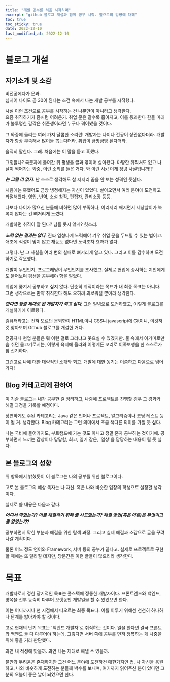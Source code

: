 ```yaml
---
title: "개발 공부를 처음 시작하며"
excerpt: "github 블로그 개설과 함께 공부 시작. 앞으로의 방향에 대해"
toc: true
toc_sticky: true
date: 2022-12-10
last_modified_at: 2022-12-10
---
```


# 블로그 개설

## 자기소개 및 소감
비전공에다가 문과.  
심지어 나이도 곧 30이 된다는 조건 속에서 나는 개발 공부를 시작했다.

사실 이런 조건으로 공부를 시작하는 건 나뿐만이 아니라고 생각한다.  
요즘 취직하기가 좀처럼 어려운가.
취업 문은 갈수록 좁아지고, 이를 통과한다 한들 미래가 불투명한 감각은 취준생이라면 누구나 겪어봤을 것이다.

그 와중에 들리는 여러 가지 달콤한 소리란!
개발자는 나이나 전공이 상관없다더라.
개발자가 항상 부족해서 많이들 뽑는다더라.
취업이 금방금방 된다더라.


솔직히 말한다.
그래.
처음에는 이 말을 듣고 혹했다.

그렇잖나?
국문과에 들어간 뒤 평생을 글과 엮이며 살아왔다.
마땅한 취직처도 없고 나날이 썩어가는 와중, 이런 소리를 들은 거다.
와 이런 시x! 이게 정녕 사실입니까!?


***는 그럴 리 없지***.
난 스스로 생각해도 참 지지리 꿈을 안 보는 성격인 듯싶다.

처음에는 혹했어도 금방 냉정해지는 자신이 있었다.
살아오면서 여러 분야에 도전하고 좌절해왔다.
영업, 번역, 소설 창작, 편집자, 관리소장 등등.

나보다 나이가 많으신 분들에 비하면 많이 부족하나,
이리저리 깨지면서 세상살이가 녹록지 않다는 건 뼈저리게 느꼈다.

개발하면 취직이 잘 된다? 남들 못지 않게?
헛소리.

***노력 없는 결과는 없다***.
진짜 엄청나게 노력해야 겨우 취업 문을 두드릴 수 있는 법이고.
애초에 적성이 맞지 않고 재능도 없다면 노력조차 효과가 없다.


그렇다.
난 그 사실을 여러 번의 실패로 뼈저리게 알고 있다.
그리고 이를 감수하며 도전하기로 각오했다.

개발이 무엇인지, 프로그래밍이 무엇인지를 조사했고.
실제로 현업에 종사하는 지인에게도 물어보며 평생을 공부해야 함을 알았다.


취업에 쫓겨서 공부하고 싶지 않다.
단순히 취직이라는 목표가 내 최종 목표는 아니다.
그런 생각으로는 만약 취직한다 해도 오히려 괴로워질 뿐이라 생각한다.

***한다면 정말 제대로 된 개발자가 되고 싶다***.
그런 일념으로 도전하였고, 이렇게 블로그를 개설하기에 이르렀다.

컴퓨터라고는 전혀 모르던 문외한이 HTML이니 CSS니 javascript에 Git이니,
이것저것 찾아보며 Github 블로그를 개설한 거다.

전공자나 현업 분들은 뭐 이런 걸로 그러냐고 웃으실 수 있겠지만.
물 속에서 아가미로만 숨 쉬던 물고기로서는,
이렇게 육지에 올라와 어떻게든 꼬리로 이족보행을 한 스스로가 참 신기하다.


그런고로 나에 대한 대략적인 소개와 회고.
개발에 대한 동기는 이쯤하고 다음으로 넘어가자!



## Blog 카테고리에 관하여
이 기술 블로그는 내가 공부한 걸 정리하고,
나중에 프로젝트를 진행할 경우 그 경과와 해결 과정을 기록할 예정이다.

당연하게도 주된 카테고리는 Java 같은 언어나 프로젝트, 알고리즘이나 코딩 테스트 등이 될 거. 생각한다.
Blog 카테고리는 그런 의미에서 조금 색다른 의미를 가질 듯 싶다.

나는 국비에 들어가지도, 부트캠프에 가는 것도 아니고 정말 혼자 공부하는 것이기에.
공부하면서 느끼는 감상이나 답답함, 회고, 일기 같은, '일상'을 담당하는 내용이 될 듯 싶다.


## 본 블로그의 성향
위 항목에서 밝혔듯이 이 블로그는 나의 공부를 위한 블로그이다.

고로 본 블로그의 예상 독자는 나 자신.
혹은 나와 비슷한 입장의 학생으로 설정할 생각이다.

실제로 쓸 내용은 다음과 같다.

***어디서 막혔는가?
이를 해결하기 위해 뭘 시도했는가?
해결 방법(혹은 이론)은 무엇이고 뭘 알았는가?***

공부하면서 막힌 부분과 해결을 위한 탐색 과정.
그리고 실제 해결과 소감으로 글을 꾸려나갈 계획이다.

물론 어느 정도 언어와 Framework, 서버 등의 공부가 끝나고.
실제로 프로젝트로 구현할 때에는 또 달라질 테지만,
당분간은 이런 글들이 많으리라 생각한다.


# 목표
개발자로서 정한 장기적인 목표는 풀스택에 정통한 개발자이다.
프론트엔드와 백엔드, 양쪽을 전부 능숙히 다루어 오랫동안 개발일을 할 수 있었으면 한다.

이는 어디까지나 현 시점에서 떠오르는 최종 목표다.
이를 이루기 위해선 천천히 하나하나 단계를 밟아가야 할 것이다.

고로 현재의 단기 목표는 '백엔드 개발자'로 취직하는 것이다.
일을 한다면 결국 프론트와 백엔드 둘 다 다루어야 하는데,
그렇다면 서버 쪽에 공부를 먼저 정복하는 게 나중을 위해 좋을 거라 판단했다.


과연 내 적성에 맞을까.
과연 나는 제대로 해낼 수 있을까.

불안과 두려움은 존재하지만 그건 어느 분야에 도전하건 매한가지인 법.
나 자신을 응원하고, 나와 비슷하게 도전하는 분들께 박수를 보내며,
여기까지 읽어주신 분이 있다면 그 분의 오늘이 좋은 날이 되었으면 한다.
